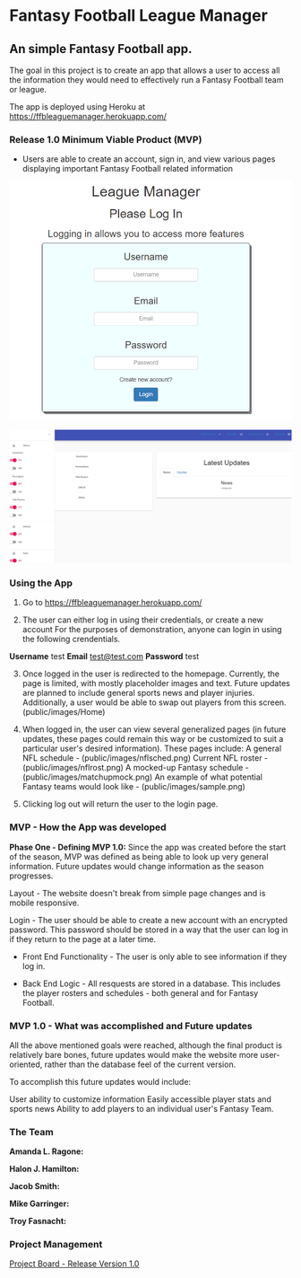 <h1>Fantasy Football League Manager</h1>
<h2>An simple Fantasy Football app.</h2>

The goal in this project is to create an app that allows a user to access all the information they would need to effectively run a Fantasy Football team or league.

The app is deployed using Heroku at 
https://ffbleaguemanager.herokuapp.com/


<h3>Release 1.0 Minimum Viable Product (MVP)</h3>

- Users are able to create an account, sign in, and view various pages displaying important Fantasy Football related information

![Login screen](public/images/Login.png)

![Home page](public/images/Home.png)




<h3>Using the App</h3>

1. Go to https://ffbleaguemanager.herokuapp.com/

2. The user can either log in using their credentials, or create a new account For the purposes of demonstration, anyone can login in using the following crendentials.

**Username** test
**Email** test@test.com
**Password** test

3. Once logged in the user is redirected to the homepage. Currently, the page is limited, with mostly placeholder images and text. Future updates are planned to include general sports news and player injuries. Additionally, a user would be able to swap out players from this screen.
(public/images/Home)

4. When logged in, the user can view several generalized pages (in future updates, these pages could remain this way or be customized to suit a particular user's desired information).
These pages include: 
A general NFL schedule -
(public/images/nflsched.png)
Current NFL roster - 
(public/images/nflrost.png)
A mocked-up Fantasy schedule -
(public/images/matchupmock.png)
An example of what potential Fantasy teams would look like -
(public/images/sample.png)

5. Clicking log out will return the user to the login page.


<h3>MVP - How the App was developed</h3>


**Phase One - Defining MVP 1.0:** 
Since the app was created before the start of the season, MVP was defined as being able to look up very general information. Future updates would change information as the season progresses.

 Layout - The website doesn't break from simple page changes and is mobile responsive.

Login - The user should be able to create a new account with an encrypted password. This password should be stored in a way that the user can log in if they return to the page at a later time.

- Front End Functionality - The user is only able to see information if they log in.

- Back End Logic - All resquests are stored in a database. This includes the player rosters and schedules - both general and for Fantasy Football.


<h3>MVP 1.0 - What was accomplished and Future updates</h3>

All the above mentioned goals were reached, although the final product is relatively bare bones, future updates would make the website more user-oriented, rather than the database feel of the current version. 


To accomplish this future updates would include:

User ability to customize information
Easily accessible player stats and sports news
Ability to add players to an individual user's Fantasy Team.



<h3>The Team</h3>

**Amanda L. Ragone:** 

**Halon J. Hamilton:** 

**Jacob Smith:** 

**Mike Garringer:** 

**Troy Fasnacht:** 


<h3>Project Management</h3>

[Project Board - Release Version 1.0](https://github.com/rise-shine/FFBLeagueManager/projects)



